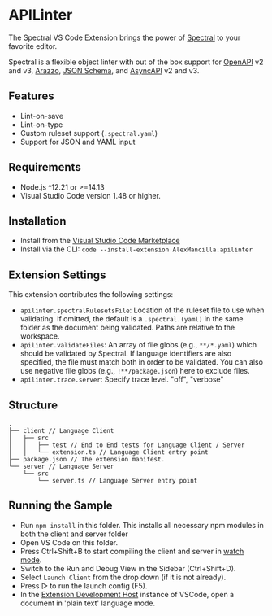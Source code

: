 # APILinter

The Spectral VS Code Extension brings the power of [Spectral](https://stoplight.io/open-source/spectral?utm_source=github.com&utm_medium=referral&utm_campaign=github_repo_vs_code_spectral) to your favorite editor.

Spectral is a flexible object linter with out of the box support for [OpenAPI](https://openapis.org/) v2 and v3, [Arazzo](https://www.openapis.org/arazzo), [JSON Schema](https://json-schema.org/), and [AsyncAPI](https://www.asyncapi.com/) v2 and v3.

## Features

- Lint-on-save
- Lint-on-type
- Custom ruleset support (`.spectral.yaml`)
- Support for JSON and YAML input



## Requirements

- Node.js ^12.21 or >=14.13
- Visual Studio Code version 1.48 or higher.

## Installation

- Install from the [Visual Studio Code Marketplace](https://marketplace.visualstudio.com/items?itemName=stoplight.spectral)
- Install via the CLI: `code --install-extension AlexMancilla.apilinter`

## Extension Settings

This extension contributes the following settings:


- `apilinter.spectralRulesetsFile`: Location of the ruleset file to use when validating. If omitted, the default is a `.spectral.(yaml)` in the same folder as the document being validated. Paths are relative to the workspace.
- `apilinter.validateFiles`: An array of file globs (e.g., `**/*.yaml`) which should be validated by Spectral. If language identifiers are also specified, the file must match both in order to be validated. You can also use negative file globs (e.g., `!**/package.json`) here to exclude files.
- `apilinter.trace.server`: Specify trace level.
				"off",
				"verbose"

## Structure

```
.
├── client // Language Client
│   ├── src
│   │   ├── test // End to End tests for Language Client / Server
│   │   └── extension.ts // Language Client entry point
├── package.json // The extension manifest.
└── server // Language Server
    └── src
        └── server.ts // Language Server entry point
```

## Running the Sample

- Run `npm install` in this folder. This installs all necessary npm modules in both the client and server folder
- Open VS Code on this folder.
- Press Ctrl+Shift+B to start compiling the client and server in [watch mode](https://code.visualstudio.com/docs/editor/tasks#:~:text=The%20first%20entry%20executes,the%20HelloWorld.js%20file.).
- Switch to the Run and Debug View in the Sidebar (Ctrl+Shift+D).
- Select `Launch Client` from the drop down (if it is not already).
- Press ▷ to run the launch config (F5).
- In the [Extension Development Host](https://code.visualstudio.com/api/get-started/your-first-extension#:~:text=Then%2C%20inside%20the%20editor%2C%20press%20F5.%20This%20will%20compile%20and%20run%20the%20extension%20in%20a%20new%20Extension%20Development%20Host%20window.) instance of VSCode, open a document in 'plain text' language mode.

